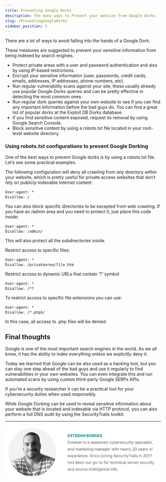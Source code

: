 ```yaml
---
title: Preventing Google Dorks
description: The many ways to Prevent your website from Google Dorks
slug: /PreventingGoogleDorks
sidebar_position: 5
---
```

There are a lot of ways to avoid falling into the hands of a Google Dork.

These measures are suggested to prevent your sensitive information from being indexed by search engines.

- Protect private areas with a user and password authentication and also by using IP-based restrictions.
- Encrypt your sensitive information (user, passwords, credit cards, emails, addresses, IP addresses, phone numbers, etc).
- Run regular vulnerability scans against your site, these usually already use popular Google Dorks queries and can be pretty effective in detecting the most common ones.
- Run regular dork queries against your own website to see if you can find any important information before the bad guys do. You can find a great list of popular dorks at the Exploit DB Dorks database.
- If you find sensitive content exposed, request its removal by using Google Search Console.
- Block sensitive content by using a robots.txt file located in your root-level website directory.
### Using robots.txt configurations to prevent Google Dorking
One of the best ways to prevent Google dorks is by using a robots.txt file. Let’s see some practical examples.

The following configuration will deny all crawling from any directory within your website, which is pretty useful for private access websites that don’t rely on publicly-indexable Internet content.

```
User-agent: *
Disallow: /
```
You can also block specific directories to be excepted from web crawling. If you have an /admin area and you need to protect it, just place this code inside:
```
User-agent: *
Disallow: /admin/
```
This will also protect all the subdirectories inside.

Restrict access to specific files:
```
User-agent: *
Disallow: /privatearea/file.htm
```
Restrict access to dynamic URLs that contain ‘?’ symbol
```
User-agent: *
Disallow: /*?
```
To restrict access to specific file extensions you can use:
```
User-agent: *
Disallow: /*.php$/
```
In this case, all access to .php files will be denied.

## Final thoughts
Google is one of the most important search engines in the world. As we all know, it has the ability to index everything unless we explicitly deny it.

Today we learned that Google can be also used as a hacking tool, but you can stay one step ahead of the bad guys and use it regularly to find vulnerabilities in your own websites. You can even integrate this and run automated scans by using custom third-party Google SERPs APIs.

If you’re a security researcher it can be a practical tool for your cybersecurity duties when used responsibly.

While Google Dorking can be used to reveal sensitive information about your website that is located and indexable via HTTP protocol, you can also perform a full DNS audit by using the SecurityTrails toolkit.

----
 
![ESREBAN BORGES](./img/esteban-borges.jpg) 
